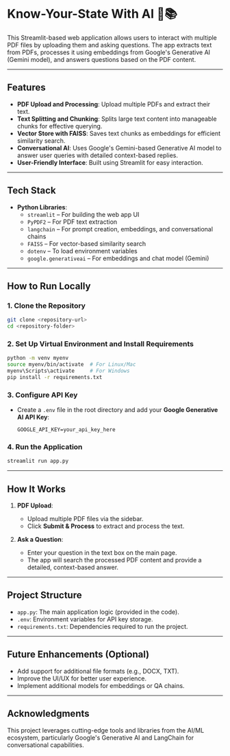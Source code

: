 # **Know-Your-State With AI** 💬📚  

This Streamlit-based web application allows users to interact with multiple PDF files by uploading them and asking questions. The app extracts text from PDFs, processes it using embeddings from Google's Generative AI (Gemini model), and answers questions based on the PDF content.

---

## **Features**  
- **PDF Upload and Processing**: Upload multiple PDFs and extract their text.  
- **Text Splitting and Chunking**: Splits large text content into manageable chunks for effective querying.  
- **Vector Store with FAISS**: Saves text chunks as embeddings for efficient similarity search.  
- **Conversational AI**: Uses Google's Gemini-based Generative AI model to answer user queries with detailed context-based replies.  
- **User-Friendly Interface**: Built using Streamlit for easy interaction.  

---

## **Tech Stack**  
- **Python Libraries**:  
  - `streamlit` – For building the web app UI  
  - `PyPDF2` – For PDF text extraction  
  - `langchain` – For prompt creation, embeddings, and conversational chains  
  - `FAISS` – For vector-based similarity search  
  - `dotenv` – To load environment variables  
  - `google.generativeai` – For embeddings and chat model (Gemini)  

---

## **How to Run Locally**  

### **1. Clone the Repository**  
```bash  
git clone <repository-url>  
cd <repository-folder>  
```  

### **2. Set Up Virtual Environment and Install Requirements**  
```bash  
python -m venv myenv  
source myenv/bin/activate  # For Linux/Mac  
myenv\Scripts\activate     # For Windows  
pip install -r requirements.txt  
```  

### **3. Configure API Key**  
- Create a `.env` file in the root directory and add your **Google Generative AI API Key**:  
  ```  
  GOOGLE_API_KEY=your_api_key_here  
  ```  

### **4. Run the Application**  
```bash  
streamlit run app.py  
```  

---

## **How It Works**  
1. **PDF Upload**:  
   - Upload multiple PDF files via the sidebar.  
   - Click **Submit & Process** to extract and process the text.  

2. **Ask a Question**:  
   - Enter your question in the text box on the main page.  
   - The app will search the processed PDF content and provide a detailed, context-based answer.  

---

## **Project Structure**  
- `app.py`: The main application logic (provided in the code).  
- `.env`: Environment variables for API key storage.  
- `requirements.txt`: Dependencies required to run the project.  

---

## **Future Enhancements (Optional)**  
- Add support for additional file formats (e.g., DOCX, TXT).  
- Improve the UI/UX for better user experience.  
- Implement additional models for embeddings or QA chains.  

---

## **Acknowledgments**  
This project leverages cutting-edge tools and libraries from the AI/ML ecosystem, particularly Google's Generative AI and LangChain for conversational capabilities.

